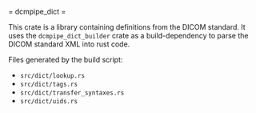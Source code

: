 = dcmpipe_dict =

This crate is a library containing definitions from the DICOM standard. It uses the `dcmpipe_dict_builder` crate as a
build-dependency to parse the DICOM standard XML into rust code.

Files generated by the build script:
- `src/dict/lookup.rs`
- `src/dict/tags.rs`
- `src/dict/transfer_syntaxes.rs`
- `src/dict/uids.rs`
